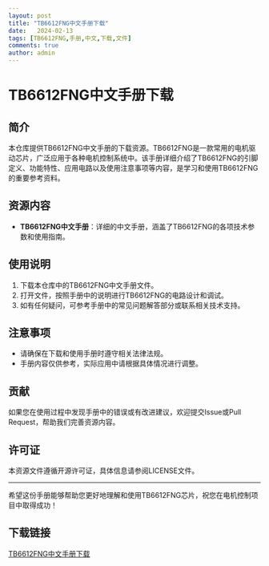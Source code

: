 ```yaml
---
layout: post
title: "TB6612FNG中文手册下载"
date:   2024-02-13
tags: [TB6612FNG,手册,中文,下载,文件]
comments: true
author: admin
---
```

# TB6612FNG中文手册下载

## 简介
本仓库提供TB6612FNG中文手册的下载资源。TB6612FNG是一款常用的电机驱动芯片，广泛应用于各种电机控制系统中。该手册详细介绍了TB6612FNG的引脚定义、功能特性、应用电路以及使用注意事项等内容，是学习和使用TB6612FNG的重要参考资料。

## 资源内容
- **TB6612FNG中文手册**：详细的中文手册，涵盖了TB6612FNG的各项技术参数和使用指南。

## 使用说明
1. 下载本仓库中的TB6612FNG中文手册文件。
2. 打开文件，按照手册中的说明进行TB6612FNG的电路设计和调试。
3. 如有任何疑问，可参考手册中的常见问题解答部分或联系相关技术支持。

## 注意事项
- 请确保在下载和使用手册时遵守相关法律法规。
- 手册内容仅供参考，实际应用中请根据具体情况进行调整。

## 贡献
如果您在使用过程中发现手册中的错误或有改进建议，欢迎提交Issue或Pull Request，帮助我们完善资源内容。

## 许可证
本资源文件遵循开源许可证，具体信息请参阅LICENSE文件。

---

希望这份手册能够帮助您更好地理解和使用TB6612FNG芯片，祝您在电机控制项目中取得成功！

## 下载链接

[TB6612FNG中文手册下载](https://pan.quark.cn/s/4fdbdb246d51)